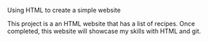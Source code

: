 Using HTML to create a simple website

This project is a an HTML website that has a list of recipes.
Once completed, this website will showcase my skills with HTML
and git.
